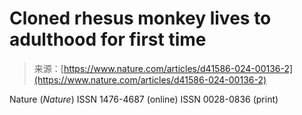 <!--yml
category: 未分类
date: 2024-05-27 14:52:31
-->

# Cloned rhesus monkey lives to adulthood for first time

> 来源：[https://www.nature.com/articles/d41586-024-00136-2](https://www.nature.com/articles/d41586-024-00136-2)

Nature (*Nature*) ISSN 1476-4687 (online) ISSN 0028-0836 (print)